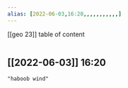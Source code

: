 ```yaml
---
alias: [2022-06-03,16:20,,,,,,,,,,,]
---
```

[[geo 23]]
table of content
```toc
```

[[2022-06-03]] 16:20
- 
```query
"haboob wind"
```